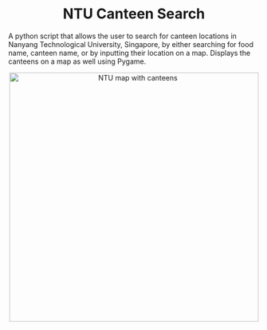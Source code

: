 <h1 align="center">NTU Canteen Search</h1>
<p>A python script that allows the user to search for canteen locations in Nanyang Technological University, Singapore, by either searching for food name, canteen name, or by inputting their location on a map. Displays the canteens on a map as well using Pygame.</p>
<p align="center"><img width="500px" alt="NTU map with canteens" src="https://i.imgur.com/kIBPscB.png"></img></p>
